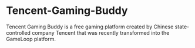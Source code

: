 # Tencent-Gaming-Buddy
Tencent Gaming Buddy is a free gaming platform created by Chinese state-controlled company Tencent that was recently transformed into the GameLoop platform.

